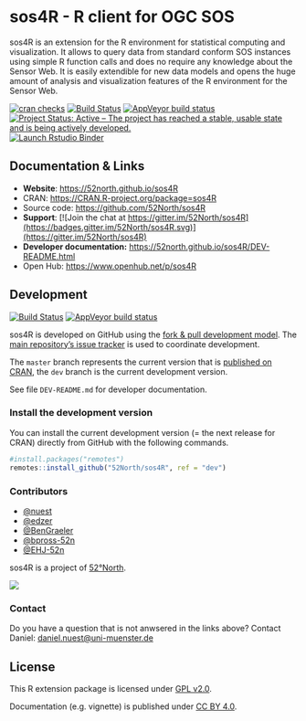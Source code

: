 
<!-- README.md is generated from README.Rmd. Please edit that file -->

# sos4R - R client for OGC SOS

sos4R is an extension for the R environment for statistical computing
and visualization. It allows to query data from standard conform SOS
instances using simple R function calls and does no require any
knowledge about the Sensor Web. It is easily extendible for new data
models and opens the huge amount of analysis and visualization features
of the R environment for the Sensor Web.

<!-- badges: start -->

[![cran
checks](https://cranchecks.info/badges/summary/sos4R)](https://cran.r-project.org/web/checks/check_results_sos4R.html)
[![Build
Status](https://travis-ci.org/52North/sos4R.png)](https://travis-ci.org/52North/sos4R)
[![AppVeyor build
status](https://ci.appveyor.com/api/projects/status/github/52North/sos4R?branch=master&svg=true)](https://ci.appveyor.com/project/52North/sos4R)
[![Project Status: Active – The project has reached a stable, usable
state and is being actively
developed.](https://www.repostatus.org/badges/latest/active.svg)](https://www.repostatus.org/#active)
[![Launch Rstudio
Binder](http://mybinder.org/badge_logo.svg)](https://mybinder.org/v2/gh/52North/sos4R/master?urlpath=rstudio)
<!-- badges: end -->

## Documentation & Links

  - **Website**: <https://52north.github.io/sos4R>
  - CRAN: <https://CRAN.R-project.org/package=sos4R>
  - Source code: <https://github.com/52North/sos4R>
  - **Support**: [![Join the chat at
    https://gitter.im/52North/sos4R](https://badges.gitter.im/52North/sos4R.svg)](https://gitter.im/52North/sos4R)
  - **Developer documentation:**
    <https://52north.github.io/sos4R/DEV-README.html>
  - Open Hub: <https://www.openhub.net/p/sos4R>

## Development

[![Build
Status](https://travis-ci.org/52North/sos4R.png?branch=dev)](https://travis-ci.org/52North/sos4R)
[![AppVeyor build
status](https://ci.appveyor.com/api/projects/status/github/52North/sos4R?branch=dev&svg=true)](https://ci.appveyor.com/project/52North/sos4R)

sos4R is developed on GitHub using the [fork & pull development
model](https://help.github.com/articles/using-pull-requests/#fork--pull).
The [main repository’s issue
tracker](https://github.com/52North/sos4R/issues) is used to coordinate
development.

The `master` branch represents the current version that is [published on
CRAN](https://CRAN.R-project.org/package=sos4R), the `dev` branch is the
current development version.

See file `DEV-README.md` for developer documentation.

### Install the development version

You can install the current development version (= the next release for
CRAN) directly from GitHub with the following commands.

``` r
#install.packages("remotes")
remotes::install_github("52North/sos4R", ref = "dev")
```

### Contributors

  - [@nuest](https://github.com/nuest)
  - [@edzer](https://github.com/edzer)
  - [@BenGraeler](https://github.com/BenGraeler)
  - [@bpross-52n](https://github.com/bpross-52n)
  - [@EHJ-52n](https://github.com/EHJ-52n)

sos4R is a project of [52°North](https://52north.org).

[![](https://52north.org/wp-content/uploads/2016/06/logo-main.png)](https://52north.org)

### Contact

Do you have a question that is not anwsered in the links above? Contact
Daniel: [daniel.nuest@uni-muenster.de](daniel.nuest@uni-muenster.de)

## License

This R extension package is licensed under [GPL
v2.0](https://tldrlegal.com/license/gnu-general-public-license-v2).

Documentation (e.g. vignette) is published under [CC
BY 4.0](http://creativecommons.org/licenses/by/4.0/).
